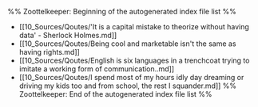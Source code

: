%% Zoottelkeeper: Beginning of the autogenerated index file list  %%
-  [[10_Sources/Qoutes/'It is a capital mistake to theorize without having data' - Sherlock Holmes.md]]
-  [[10_Sources/Qoutes/Being cool and marketable isn't the same as having rights.md]]
-  [[10_Sources/Qoutes/English is six languages in a trenchcoat trying to imitate a working form of communication..md]]
-  [[10_Sources/Qoutes/I spend most of my hours idly day dreaming or driving my kids too and from school, the rest I squander.md]]
%% Zoottelkeeper: End of the autogenerated index file list  %%
